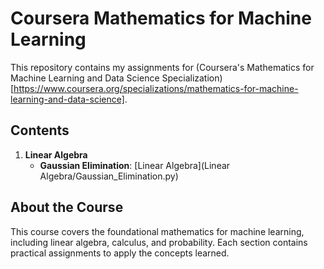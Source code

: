 # Coursera Mathematics for Machine Learning

This repository contains my assignments for (Coursera's Mathematics for Machine Learning and Data Science Specialization)[https://www.coursera.org/specializations/mathematics-for-machine-learning-and-data-science]. 

## Contents

1. **Linear Algebra**
   - **Gaussian Elimination**: [Linear Algebra](Linear Algebra/Gaussian_Elimination.py)

## About the Course

This course covers the foundational mathematics for machine learning, including linear algebra, calculus, and probability. Each section contains practical assignments to apply the concepts learned.

